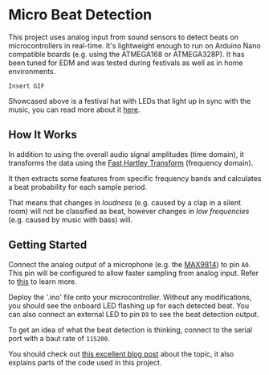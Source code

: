 Micro Beat Detection
====================

This project uses analog input from sound sensors to detect beats on microcontrollers in real-time. It's lightweight enough to run on Arduino Nano compatible boards (e.g. using the ATMEGA168 or ATMEGA328P). It has been tuned for EDM and was tested during festivals as well as in home environments.

`Insert GIF`

Showcased above is a festival hat with LEDs that light up in sync with the music, you can read more about it [here](https://medium.com/@Steppschuh).

## How It Works

In addition to using the overall audio signal amplitudes (time domain), it transforms the data using the [Fast Hartley Transform](http://wiki.openmusiclabs.com/wiki/ArduinoFHT) (frequency domain).

It then extracts some features from specific frequency bands and calculates a beat probability for each sample period.

That means that changes in _loudness_ (e.g. caused by a clap in a silent room) will not be classified as beat, however changes in _low frequencies_ (e.g. caused by music with bass) will.

## Getting Started

Connect the analog output of a microphone (e.g. the [MAX9814](https://www.adafruit.com/product/1713)) to pin `A0`. This pin will be configured to allow faster sampling from analog input. Refer to [this](http://yaab-arduino.blogspot.com/2015/02/fast-sampling-from-analog-input.htm) to learn more.

Deploy the '.ino' file onto your microcontroller. Without any modifications, you should see the onboard LED flashing up for each detected beat. You can also connect an external LED to pin `D9` to see the beat detection output.

To get an idea of what the beat detection is thinking, connect to the serial port with a baut rate of `115200`.

You should check out [this excellent blog post](https://blog.yavilevich.com/2016/08/arduino-sound-level-meter-and-spectrum-analyzer/) about the topic, it also explains parts of the code used in this project.